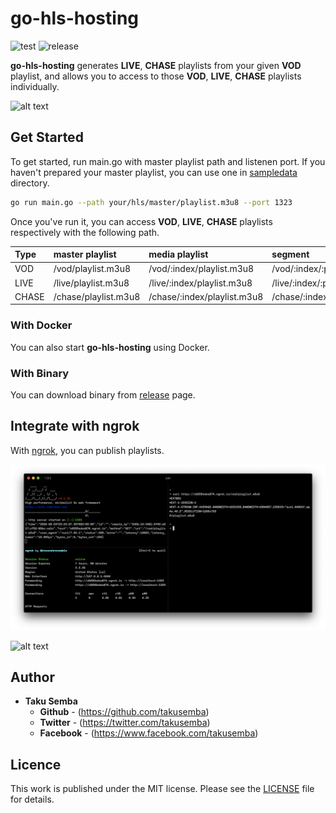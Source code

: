 # go-hls-hosting

![test](https://github.com/TakuSemba/go-hls-hosting/workflows/test/badge.svg)
![release](https://github.com/TakuSemba/go-hls-hosting/workflows/release/badge.svg)


**go-hls-hosting** generates **LIVE**, **CHASE** playlists from your given **VOD** playlist, and allows you to access to those **VOD**, **LIVE**, **CHASE** playlists individually.

<img src="https://github.com/TakuSemba/go-hls-hosting/blob/master/assets/overview.gif" alt="alt text" width="1000">

## Get Started

To get started, run main.go with master playlist path and listenen port.
If you haven't prepared your master playlist, you can use one in [sampledata](https://github.com/TakuSemba/go-hls-hosting/tree/master/sampledata) directory.

```sh
go run main.go --path your/hls/master/playlist.m3u8 --port 1323
```

Once you've run it, you can access **VOD**, **LIVE**, **CHASE** playlists respectively with the following path.

| Type | master playlist | media playlist | segment |
|:---|:---|:---|:---|
| VOD | /vod/playlist.m3u8 | /vod/:index/playlist.m3u8 | /vod/:index/:path |
| LIVE | /live/playlist.m3u8 | /live/:index/playlist.m3u8 | /live/:index/:path |
| CHASE | /chase/playlist.m3u8 | /chase/:index/playlist.m3u8 | /chase/:index/:path |

### With Docker

You can also start **go-hls-hosting** using Docker.

### With Binary

You can download binary from [release](https://github.com/TakuSemba/go-hls-hosting/releases) page.

## Integrate with ngrok

With [ngrok](https://ngrok.com/), you can publish playlists.


<p align="left">
  <img width="600" src="assets/ngrok.png">
</p>

<img src="https://github.com/TakuSemba/go-hls-hosting/blob/master/assets/ngrok.png" alt="alt text" width="600">

## Author

* **Taku Semba**
    * **Github** - (https://github.com/takusemba)
    * **Twitter** - (https://twitter.com/takusemba)
    * **Facebook** - (https://www.facebook.com/takusemba)

## Licence

This work is published under the MIT license.
Please see the [LICENSE](https://github.com/TakuSemba/go-hls-hosting/blob/master/LICENSE) file for details.
